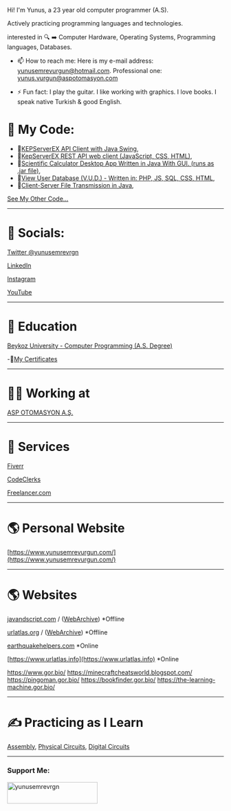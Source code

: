 Hi! I'm Yunus, a 23 year old computer programmer (A.S).

Actively practicing programming languages and technologies.

interested in  🔍 ➡️
Computer Hardware,
Operating Systems,
Programming languages, 
Databases.

- 📫 How to reach me: Here is my e-mail address: yunusemrevurgun@hotmail.com. Professional one: yunus.vurgun@aspotomasyon.com

- ⚡ Fun fact: I play the guitar. I like working with graphics. I love books. I speak native Turkish & good English.
 

# 🐝 My Code:
- 💾[KEPServerEX API Client with Java Swing](https://github.com/yunusemrejr/KepServerExDesktopClient),
- 💾[KepServerEX REST API web client (JavaScript, CSS, HTML)](https://github.com/yunusemrejr/KepServerEX-REST-API-web-client),
- 💾[Scientific Calculator Desktop App Written in Java With GUI. (runs as .jar file)](https://github.com/yunusemrejr/Java-Scientific-Calculator-With-GUI),
- 💾[View User Database (V.U.D.) - Written in: PHP, JS, SQL, CSS, HTML](https://github.com/yunusemrejr/VUD-PHP),
- 💾[Client-Server File Transmission in Java](https://github.com/yunusemrejr/Client-Server-File-Transfer-Java),

[See My Other Code...](https://github.com/yunusemrejr/yunusemrejr/blob/main/MORE.md)

----------------------
# 🐬 Socials:

[Twitter @yunusemrevrgn](https://twitter.com/yunusemrevrgn)

[LinkedIn](https://www.linkedin.com/in/yunus-emre-vurgun-49ba9a177)

[Instagram](https://www.instagram.com/yunus_emrevurgun/)

[YouTube](https://www.youtube.com/channel/UC1lBm9ipV1au7VIcbALV2HA)

---------------------

# 🏫 Education

[Beykoz University - Computer Programming (A.S. Degree)](https://beykoz.edu.tr/)

-📜[My Certificates](https://github.com/yunusemrejr/Certificates)

---------------------

# 🧑‍💼 Working at

[ASP OTOMASYON A.Ş.](https://opcturkey.com/)

---------------------

# 🧰 Services

[Fiverr](https://www.fiverr.com/yunusschannel)

[CodeClerks](https://codeclerks.com/user/yuyu2000)

[Freelancer.com](https://www.freelancer.com/u/yunusemrejr)

---------------------

# 🌎 Personal Website

[https://www.yunusemrevurgun.com/](https://www.yunusemrevurgun.com/)

--------------------

# 🌎 Websites

[javandscript.com](#) / ([WebArchive](https://web.archive.org/web/*/https://www.javandscript.com/)) *Offline

[urlatlas.org](#) / ([WebArchive](https://web.archive.org/web/*/https://www.urlatlas.org/)) *Offline

[earthquakehelpers.com](https://earthquakehelpers.com)  *Online

[https://www.urlatlas.info](https://www.urlatlas.info)  *Online

https://www.gor.bio/
https://minecraftcheatsworld.blogspot.com/
https://pingoman.gor.bio/
https://bookfinder.gor.bio/
https://the-learning-machine.gor.bio/



--------------------

# ✍️ Practicing as I Learn

[Assembly](https://github.com/yunusemrejr/Assembly),
[Physical Circuits](https://github.com/yunusemrejr/PhysicalCircuits),
[Digital Circuits](https://github.com/yunusemrejr/CircuitsWithDigitalWorks)

--------------------
<h3 align="left">Support Me:</h3>
<p><a href="https://www.buymeacoffee.com/yunusemrevrgn"> <img align="left" src="https://cdn.buymeacoffee.com/buttons/v2/default-yellow.png" height="50" width="210" alt="yunusemrevrgn" /></a></p>
 
